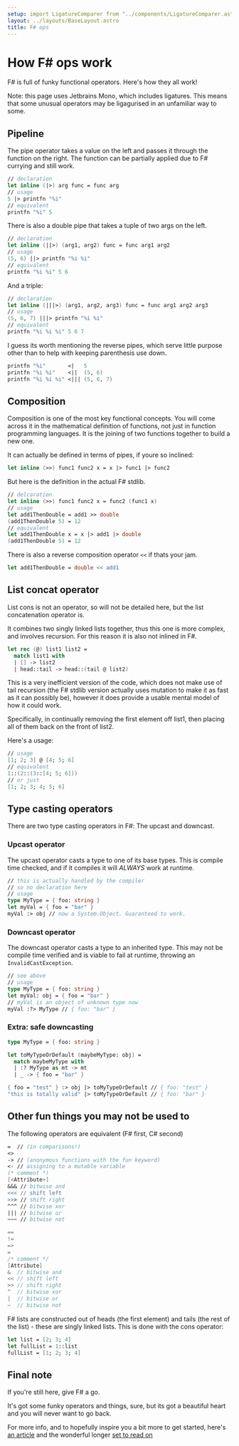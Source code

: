 ```yaml
---
setup: import LigatureComparer from "../components/LigatureComparer.astro"
layout: ../layouts/BaseLayout.astro
title: F# ops
---
```


# How F# ops work

F# is full of funky functional operators. Here's how they all work!

Note: this page uses Jetbrains Mono, which includes ligatures.
This means that some unusual operators may be ligagurised in an
unfamiliar way to some.

<LigatureComparer ops="|> ||> |||> <| <|| <||| <>" />

## Pipeline

The pipe operator takes a value on the left and passes it through
the function on the right. The function can be partially applied
due to F# currying and still work.
```fsharp
// declaration
let inline (|>) arg func = func arg
// usage
5 |> printfn "%i"
// equivalent
printfn "%i" 5
```

There is also a double pipe that takes a tuple of two args on the left.
```fsharp
// declaration
let inline (||>) (arg1, arg2) func = func arg1 arg2
// usage
(5, 6) ||> printfn "%i %i"
// equivalent
printfn "%i %i" 5 6
```

And a triple:
```fsharp
// declaration
let inline (|||>) (arg1, arg2, arg3) func = func arg1 arg2 arg3
// usage
(5, 6, 7) |||> printfn "%i %i"
// equivalent
printfn "%i %i %i" 5 6 7
```

I guess its worth mentioning the reverse pipes, which serve little
purpose other than to help with keeping parenthesis use down.
```fsharp
printfn "%i"       <|   5
printfn "%i %i"    <||  (5, 6)
printfn "%i %i %i" <||| (5, 6, 7)
```

## Composition

Composition is one of the most key functional concepts.
You will come across it in the mathematical definition of functions,
not just in function programming languages.
It is the joining of two functions together to build a new one.

It can actually be defined in terms of pipes, if youre so inclined:
```fsharp
let inline (>>) func1 func2 x = x |> func1 |> func2
```

But here is the definition in the actual F# stdlib.
```fsharp
// delcaration
let inline (>>) func1 func2 x = func2 (func1 x)
// usage
let add1ThenDouble = add1 >> double
(add1ThenDouble 5) = 12
// equivalent
let add1ThenDouble x = x |> add1 |> double
(add1ThenDouble 5) = 12
```

There is also a reverse composition operator `<<` if thats your jam.
```fsharp
let add1ThenDouble = double << add1
```

## List concat operator

List cons is not an operator, so will not be detailed here,
but the list concatenation operator is.

It combines two singly linked lists together, thus this one
is more complex, and involves recursion.
For this reason it is also not inlined in F#.

```fsharp
let rec (@) list1 list2 =
  match list1 with
  | [] -> list2
  | head::tail -> head::(tail @ list2)
```

This is a very inefficient version of the code, which does not
make use of tail recursion (the F# stdlib version actually uses
mutation to make it as fast as it can possibly be), however it does
provide a usable mental model of how it could work.

Specifically, in continually removing the first element off list1,
then placing all of them back on the front of list2.

Here's a usage:
```fsharp
// usage
[1; 2; 3] @ [4; 5; 6]
// equivalent
1::(2::(3::[4; 5; 6]))
// or just
[1; 2; 3; 4; 5; 6]
```

## Type casting operators
There are two type casting operators in F#: The upcast and downcast.

### Upcast operator

The upcast operator casts a type to one of its base types.
This is compile time checked, and if it compiles it will
*ALWAYS* work at runtime.

```fsharp
// this is actually handled by the compiler
// so no declaration here
// usage
type MyType = { foo: string }
let myVal = { foo = "bar" }
myVal :> obj // now a System.Object. Guaranteed to work.
```

### Downcast operator

The downcast operator casts a type to an inherited type.
This may not be compile time verified and is viable to fail at
runtime, throwing an `InvalidCastException`.

```fsharp
// see above
// usage
type MyType = { foo: string }
let myVal: obj = { foo = "bar" }
// myVal is an object of unknown type now
myVal :?> MyType // { foo: "bar" }
```

### Extra: safe downcasting
```fsharp
type MyType = { foo: string }

let toMyTypeOrDefault (maybeMyType: obj) =
  match maybeMyType with
  | :? MyType as mt -> mt
  | _ -> { foo = "bar" }

{ foo = "test" } :> obj |> toMyTypeOrDefault // { foo: "test" }
"this is totally valid" |> toMyTypeOrDefault // { foo: "bar" }
```

## Other fun things you may not be used to
The following operators are equivalent (F# first, C# second)
```fsharp
=  // (in comparisons!)
<>
-> // (anonymous functions with the fun keyword)
<- // assigning to a mutable variable
(* comment *)
[<Attribute>]
&&& // bitwise and
<<< // shift left
>>> // shift right
^^^ // bitwise xor
||| // bitwise or
~~~ // bitwise not
```
```csharp
==
!=
=>
=
/* comment */
[Attribute]
&  // bitwise and
<< // shift left
>> // shift right
^  // bitwise xor
|  // bitwise or
~  // bitwise not
```

F# lists are constructed out of heads (the first element)
and tails (the rest of the list) - these are singly linked lists.
This is done with the cons operator:
```fsharp
let list = [2; 3; 4]
let fullList = 1::list
fullList = [1; 2; 3; 4]
```

## Final note

If you're still here, give F# a go.

It's got some funky operators and things, sure,
but its got a beautiful heart and you will never want to go back.

For more info, and to hopefully inspire you a bit more to get
started, here's
[an article](https://fsharpforfunandprofit.com/why-use-fsharp/)
and the wonderful longer [set to read on](https://fsharpforfunandprofit.com/series/why-use-fsharp/)